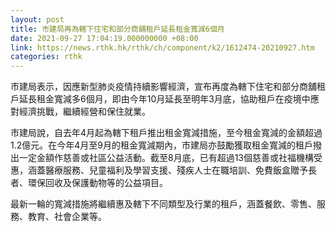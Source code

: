 ```yaml
---
layout: post
title: 市建局再為轄下住宅和部分商舖租戶延長租金寬減6個月
date: 2021-09-27 17:04:19.000000000 +08:00
link: https://news.rthk.hk/rthk/ch/component/k2/1612474-20210927.htm
categories: rthk
---
```


市建局表示，因應新型肺炎疫情持續影響經濟，宣布再度為轄下住宅和部分商舖租戶延長租金寬減多6個月，即由今年10月延長至明年3月底，協助租戶在疫境中應對經濟挑戰，繼續經營和保住就業。

市建局說，自去年4月起為轄下租戶推出租金寬減措施，至今租金寬減的金額超過1.2億元。在今年4月至9月的租金寬減期內，市建局亦鼓勵獲取租金寬減的租戶撥出一定金額作慈善或社區公益活動。截至8月底，已有超過13個慈善或社福機構受惠，涵蓋醫療服務、兒童福利及學習支援、殘疾人士在職培訓、免費飯盒贈予長者、環保回收及保護動物等的公益項目。

最新一輪的寬減措施將繼續惠及轄下不同類型及行業的租戶，涵蓋餐飲、零售、服務、教育、社會企業等。
